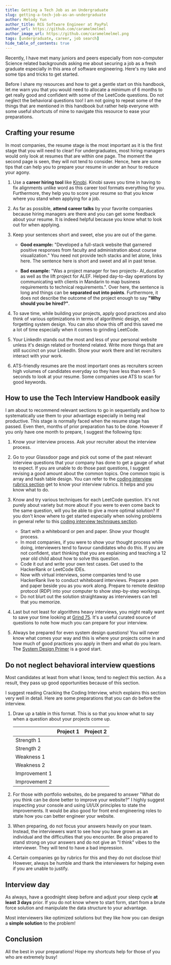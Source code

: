 ```yaml
---
title: Getting a Tech Job as an Undergraduate
slug: getting-a-tech-job-as-an-undergraduate
author: Melody Yun
author_title: RCG Software Engineer at PayPal
author_url: https://github.com/caramelmelmel
author_image_url: https://github.com/caramelmelmel.png
tags: [undergraduate, career, job search]
hide_table_of_contents: true
---
```


Recently, I have met many juniors and peers especially from non-computer Science related backgrounds asking me about securing a job as a fresh graduate especially in this area of software engineering. Here's my take and some tips and tricks to get started.

<!--truncate-->

Before I share my resources and how to get a gentle start on this handbook, let me warn you that you would need to allocate a minimum of 6 months to get really good and confident with some of the LeetCode questions. Do not neglect the behavioral questions too! I am not going to repeat some of the things that are mentioned in this handbook but rather help everyone with some useful shortcuts of mine to navigate this resource to ease your preparations.

## Crafting your resume

In most companies, the resume stage is the most important as it is the first stage that you will need to clear! For undergraduates, most hiring managers would only look at resumes that are within one page. The moment the second page is seen, they will not tend to consider. Hence, here are some tips that can help you to prepare your resume in under an hour to reduce your agony.

1. Use a <strong>career hiring tool</strong> like [Kinobi](https://app.kinobi.asia/resume). Kinobi saves you time in having to fix alignments unlike word as this career tool formats everything for you. Furthermore, they help you to score your resume so that you know where you stand when applying for a job.

2. As far as possible, <strong>attend career talks</strong> by your favorite companies because hiring managers are there and you can get some feedback about your resume. It is indeed helpful because you know what to look out for when applying.

3. Keep your sentences short and sweet, else you are out of the game.

   - <strong>Good example:</strong> "Developed a full-stack website that garnered positive responses from faculty and administration about course visualization." You need not provide tech stacks and let alone, links here. The sentence here is short and sweet and all in past tense.

   - <strong>Bad example:</strong> "Was a project manager for two projects- AI_ducation as well as the lift project for ALEF. Helped day-to-day operations by communicating with clients in Mandarin to map business requirements to technical requirements.". Over here, the sentence is long and things can be <strong>separated out into points</strong>. Furthermore, it does not describe the outcome of the project enough to say <strong>"Why should you be hired?"</strong>.

4. To save time, while building your projects, apply good practices and also think of various optimizations in terms of algorithmic design, not forgetting system design. You can also show this off and this saved me a lot of time especially when it comes to grinding LeetCode.

5. Your LinkedIn stands out the most and less of your personal website unless it's design related or frontend related. Write more things that are still succinct on your LinkedIn. Show your work there and let recruiters interact with your work.

6. ATS-friendly resumes are the most important ones as recruiters screen high volumes of candidates everyday so they have less than even 5 seconds to look at your resume. Some companies use ATS to scan for good keywords.

## How to use the Tech Interview Handbook easily

I am about to recommend relevant sections to go in sequentially and how to systematically use them to your advantage especially in being real productive. This stage is normally faced when the resume stage has passed. Even then, months of prior preparation has to be done. However if you only have one month to prepare, I suggest the following tips:

1. Know your interview process. Ask your recruiter about the interview process.

2. Go to your Glassdoor page and pick out some of the past relevant interview questions that your company has done to get a gauge of what to expect. If you are unable to do those past questions, I suggest revising a good amount about the common topics. One common topic is array and hash table design. You can refer to the [coding interview rubrics section](/coding-interview-rubrics/) get to know your interview rubrics. It helps and you know what to do.

3. Know and try various techniques for each LeetCode question. It's not purely about variety but more about if you were to even come back to the same question, will you be able to give a more optimal solution? If you don't know where to get started especially when solving problems in general refer to this [coding interview techniques section](/coding-interview-techniques/).

   - Start with a whiteboard or pen and paper. Show your thought process.
   - In most companies, if you were to show your thought process while doing, interviewers tend to favour candidates who do this. If you are not confident, start thinking that you are explaining and teaching a 12 year old child about how to solve this question.
   - Code it out and write your own test cases. Get used to the HackerRank or LeetCode IDEs.
   - Now with virtual interviews, some companies tend to use HackerRank live to conduct whiteboard interviews. Prepare a pen and paper beside you as you work along. Prepare to remote desktop protocol (RDP) into your computer to show step-by-step workings.
   - Do not blurt out the solution straightaway as interviewers can tell that you memorize.

4. Last but not least for algorithms heavy interviews, you might really want to save your time looking at [Grind 75](https://www.techinterviewhandbook.org/grind75/). It's a useful curated source of questions to note how much you can prepare for your interview.

5. Always be prepared for even system design questions! You will never know what comes your way and this is where your projects come in and how much of good practices you apply in them and what do you learn. The [System Design Primer](https://github.com/donnemartin/system-design-primer) is a good start.

## Do not neglect behavioral interview questions

Most candidates at least from what I know, tend to neglect this section. As a result, they pass up good opportunities because of this section.

I suggest reading Cracking the Coding Interview, which explains this section very well in detail. Here are some preparations that you can do before the interview.

1. Draw up a table in this format. This is so that you know what to say when a question about your projects come up.

   |               | Project 1 | Project 2 |
   | ------------- | --------- | --------- |
   | Strength 1    |           |           |
   | Strength 2    |           |           |
   | Weakness 1    |           |           |
   | Weakness 2    |           |           |
   | Improvement 1 |           |           |
   | Improvement 2 |           |           |

2. For those with portfolio websites, do be prepared to answer "What do you think can be done better to improve your website?" I highly suggest inspecting your console and using UI/UX principles to state the improvements. It would be also good for front end engineering roles to state how you can better engineer your website.

3. When preparing, do not focus your answers heavily on your team. Instead, the interviewers want to see how you have grown as an individual and the difficulties that you encounter. Be also prepared to stand strong on your answers and do not give an "I think" vibes to the interviewer. They will tend to have a bad impression.

4. Certain companies go by rubrics for this and they do not disclose this! However, always be humble and thank the interviewers for helping even if you are unable to justify.

## Interview day

As always, have a goodnight sleep before and adjust your sleep cycle <strong>at least 3 days</strong> prior. If you do not know where to start form, start from a brute force solution and manipulate the data structure to your advantage.

Most interviewers like optimized solutions but they like how you can design a <strong>simple solution</strong> to the problem!

## Conclusion

All the best in your preparations! Hope my shortcuts help for those of you who are extremely busy!
